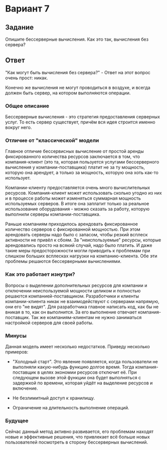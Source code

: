 # Вариант 7

## Задание

Опишите бессерверные вычисления. Как это так, вычисления без сервера?

## Ответ

"Как могут быть вычисления без сервера?" - Ответ на этот вопрос очень прост: никак.

Конечно же вычисления не могут проводиться в воздухе, и всегда должен быть сервер, на котором выполняются операции.

### Общее описание

Бессерверные вычисления - это стратегия предоставления серверных услуг. То есть сервер существует, причём вся идея строится именно вокруг него. 

### Отличие от "классической" модели

Главное отличие бессервисных вычисление от простой аренды фиксированного количества ресурсов заключается в том, что компания-клиент (это та, которая пользуется услугами бессерверного вычисления у компании-поставщика) платит не за ту мощность, которую она арендует, а только за мощность, которую она хоть как-то использует. 

Компании-клиенту предоставляется очень много вычислительных ресурсов. Компания-клиент может использовать сколько угодно из них и в процессе работы может изменяться суммарная мощность используемых серверов. В итоге она заплатит только за реальное использование оборудования - можно сказать за работу, которую выполнили серверы компании-поставщика. 

Раньше компаниям приходилось арендовать фиксированное количество серверов с фиксированной мощностью. При этом арендовать серверы надо было с запасом, чтобы резкий всплеск активности не привёл к сбоям. За "неиспользуемые" ресурсы, которые арендовались просто на всякий случай, надо было платить. И даже такие меры предосторожности могли приводить к проблемам при слишком больших всплесках нагрузки на компанию-клиента. Обе эти проблемы решаются бессерверными вычислениями.

### Как это работает изнутри?

Вопросы о выделении дополнительных ресурсов для компании и отключении неиспользуемой мощности целиком и полностью решаются компанией-поставщиком. Разработчики и клиенты компании-клиента никак не взаимодействуют с серверами напрямую, они его "не видят". Для разработчика главное написать код, как бы не вникая в то, как он выполнится. За его выполнение отвечает компания-поставщик. Так же компаниям-клиентам не нужно заниматься настройкой серверов для своей работы.


### Минусы

Данная модель имеет несколько недостатков. Приведу несколько примеров:

 - "Холодный старт". Это явление появляется, когда пользователи не выполняли какую-нибудь функцию долгое время. Тогда компания-поставщик в целях экономии ресурсов отключит её. При следующем вызове этой функции она будет выполняться с задержкой по времени, которая уйдёт на выделение ресурсов и включение.

 - Не безлимитный доступ к хранилищу.

 - Ограничение на длительность выполнение операций.

### Будущее

Сейчас данный метод активно развивается, его проблемам находят новые и эффективные решения, что привлекает всё больше новых пользователей посмотреть в сторону бессерверных вычислений.

